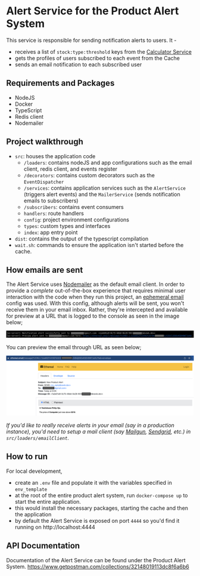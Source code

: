 # Alert Service for the Product Alert System

This service is responsible for sending notification alerts to users. It -

- receives a list of `stock:type:threshold` keys from the [Calculator Service]()
- gets the profiles of users subscribed to each event from the Cache
- sends an email notification to each subscribed user

## Requirements and Packages

- NodeJS
- Docker
- TypeScript
- Redis client
- Nodemailer

## Project walkthrough

- `src`: houses the application code
    - `/loaders`: contains nodeJS and app configurations such as the email client, redis client, and events register
    - `/decorators`: contains custom decorators such as the `EventDispatcher`
    - `/services`: contains application services such as the `AlertService` (triggers alert events) and the `MailerService` (sends notification emails to subscribers)
    - `/subscribers`: contains event consumers
    - `handlers`: route handlers
    - `config`: project environment configurations
    - `types`: custom types and interfaces
    - `index`: app entry point
- `dist`: contains the output of the typescript compilation
- `wait.sh`: commands to ensure the application isn't started before the cache.

## How emails are sent

The Alert Service uses [Nodemailer](https://nodemailer.com/about/) as the default email client. In order to provide a *complete* out-of-the-box experience that requires minimal user interaction with the code when they run this project, an [ephemeral email](https://ethereal.email) config was used. With this config, although alerts will be sent, you won't receive them in your email inbox. Rather, they're intercepted and available for preview at a URL that is logged to the console as seen in the image below;

![Notification Alert Email Preview URL](img/Alert%20Service%20Email%20Preview%20URL.png)

You can preview the email through URL as seen below;

![Notification Alert Email Preview](img/Alert%20Service%20Email%20Preview.png)

*If you'd like to really receive alerts in your email (say in a production instance), you'd need to setup a mail client (say [Mailgun](https://documentation.mailgun.com/en/latest/index.html), [Sendgrid](https://docs.sendgrid.com/for-developers/sending-email/quickstart-nodejs), etc.) in `src/loaders/emailClient`.*

## How to run

For local development,

- create an `.env` file and populate it with the variables specified in `env_template`
- at the root of the entire product alert system, run `docker-compose up` to start the entire application.
- this would install the necessary packages, starting the cache and then the application
- by default the Alert Service is exposed on port `4444` so you'd find it running on http://localhost:4444

## API Documentation

Documentation of the Alert Service can be found under the Product Alert System.
https://www.getpostman.com/collections/32148019113dc8f6a6b6
